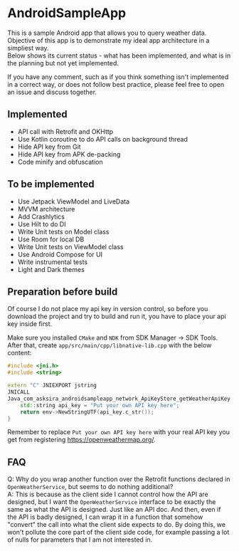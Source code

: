 # AndroidSampleApp

This is a sample Android app that allows you to query weather data.  
Objective of this app is to demonstrate my ideal app architecture in a simpliest way.  
Below shows its current status - what has been implemented, and what is in the planning but not yet implemented.

If you have any comment, such as if you think something isn't implemented in a correct way, or does not follow best practice, please feel free to open an issue and discuss together.

## Implemented

- API call with Retrofit and OKHttp
- Use Kotlin coroutine to do API calls on background thread
- Hide API key from Git
- Hide API key from APK de-packing
- Code minify and obfuscation

## To be implemented
- Use Jetpack ViewModel and LiveData
- MVVM architecture
- Add Crashlytics
- Use Hilt to do DI
- Write Unit tests on Model class
- Use Room for local DB
- Write Unit tests on ViewModel class
- Use Android Compose for UI
- Write instrumental tests
- Light and Dark themes

## Preparation before build

Of course I do not place my api key in version control, so before you download the project and try to build and run it, you have to place your api key inside first.

Make sure you installed `CMake` and `NDK` from SDK Manager -> SDK Tools.  
After that, create `app/src/main/cpp/libnative-lib.cpp` with the below content:

```C++
#include <jni.h>
#include <string>

extern "C" JNIEXPORT jstring
JNICALL
Java_com_asksira_androidsampleapp_network_ApiKeyStore_getWeatherApiKey(JNIEnv* env, jobject) {
    std::string api_key = "Put your own API key here";
    return env->NewStringUTF(api_key.c_str());
}
```

Remember to replace `Put your own API key here` with your real API key you get from registering https://openweathermap.org/.

## FAQ

Q: Why do you wrap another function over the Retrofit functions declared in `OpenWeatherService`, but seems to do nothing additional?  
A: This is because as the client side I cannot control how the API are designed, but I want the `OpenWeatherService` interface to be exactly the same as what the API is designed. Just like an API doc. And then, even if the API is badly designed, I can wrap it in a function that somehow "convert" the call into what the client side expects to do. By doing this, we won't pollute the core part of the client side code, for example passing a lot of nulls for parameters that I am not interested in.
